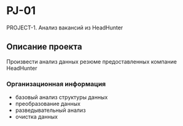 # PJ-01
 PROJECT-1. Анализ вакансий из HeadHunter 
 
 ## Описание проекта
 Произвести анализ данных резюме предоставленных компание HeadHunter
 
 ### Организационная информация
- базовый анализ структуры данных
- преобразование данных
- разведывательный анализ
- очистка данных
